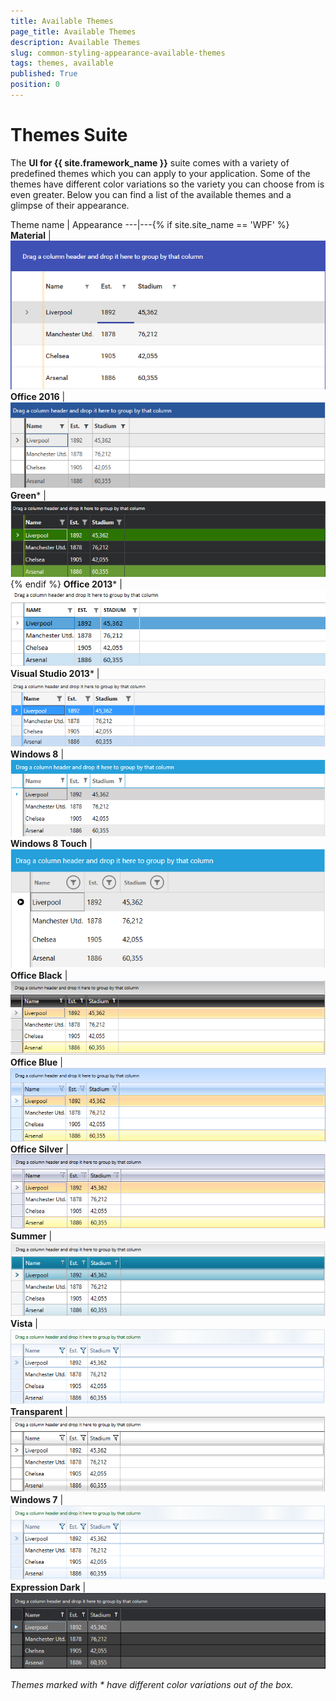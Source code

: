 ```yaml
---
title: Available Themes
page_title: Available Themes
description: Available Themes
slug: common-styling-appearance-available-themes
tags: themes, available
published: True
position: 0
---
```

# Themes Suite

The __UI for {{ site.framework_name }}__ suite comes with a variety of predefined themes which you can apply to your application. Some of the themes have different color variations so the variety you can choose from is even greater. Below you can find a list of the available themes and a glimpse of their appearance. 

Theme name | Appearance
---|---{% if site.site_name == 'WPF' %}
**Material** | ![material theme](images/MaterialTheme.png)
**Office 2016** | ![office 2016](images/Office2016Theme.png)
**Green*** | ![Green](images/GreenTheme.png){% endif %}
**Office 2013*** | ![Office 2013](images/Office2013Theme.png)
**Visual Studio 2013*** | ![Visual Studio 2013](images/VisualStudio2013Theme.png)
**Windows 8** | ![Windows 8](images/Windows8Theme.png)
**Windows 8 Touch** | ![Windows 8 Touch](images/Windows8TouchTheme.png)
**Office Black** | ![Office Black](images/OfficeBlack.png)
**Office Blue** | ![Office Blue](images/OfficeBlue.png)
**Office Silver** | ![Office Silver](images/OfficeSilver.png)
**Summer** | ![Summer](images/SummerTheme.png)
**Vista** | ![Vista](images/VistaTheme.png)
**Transparent** | ![Transparent](images/TransparentTheme.png)
**Windows 7** | ![Windows 7](images/Windows7Theme.png)
**Expression Dark** | ![Expression Dark](images/ExpressionDarkTheme.png)

*Themes marked with * have different color variations out of the box.*